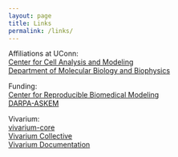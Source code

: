 ```yaml
---
layout: page
title: Links
permalink: /links/
---
```


Affiliations at UConn: \
[Center for Cell Analysis and Modeling](https://health.uconn.edu/cell-analysis-modeling/) \
[Department of Molecular Biology and Biophysics](https://health.uconn.edu/molecular-biology-biophysics/) 

Funding: \
[Center for Reproducible Biomedical Modeling](https://reproduciblebiomodels.org) \
[DARPA-ASKEM](https://www.darpa.mil/news-events/2021-12-06) 

Vivarium: \
[vivarium-core](https://github.com/vivarium-collective/vivarium-core) \
[Vivarium Collective](https://vivarium-collective.github.io) \
[Vivarium Documentation](https://vivarium-core.readthedocs.io/en/latest/) 